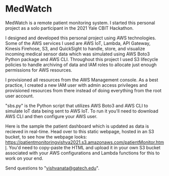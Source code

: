 # MedWatch
MedWatch is a remote patient monitoring system. I started this personal project as a solo participant in the 2021 Yale CBIT Hackathon.

I designed and developed this personal project using AWS technologies. Some of the AWS services I used are AWS IoT, Lambda, API Gateway, Kinesis Firehose, S3, and QuickSight to handle, store, and visualize incoming medical sensor data which was simulated using AWS Boto3 Python package and AWS CLI. Throughout this project I used S3 lifecycle policies to handle archiving of data and IAM roles to allocate just enough permissions for AWS resources. 

I provisioned all resources from the AWS Management console. As a best practice, I created a new IAM user with admin access privileges and provisioned resources from there instead of doing everything from the root user account. 

"sbs.py" is the Python script that utilizes AWS Boto3 and AWS CLI to simulate IoT data being sent to AWS IoT. To run it you'll need to download AWS CLI and then configure your AWS user. 

Here is the sample the patient dashboard which is updated as data is recieved in real-time. Head over to this static webpage, hosted in an S3 bucket, to see how the webpage looks: https://patientmonitoringvishva2021.s3.amazonaws.com/patientMonitor.html.  You'd need to copy-paste the HTML and upload it in your own S3 bucket associated with your AWS configurations and Lambda functions for this to work on your end. 

Send questions to "vishvanata@gatech.edu".
